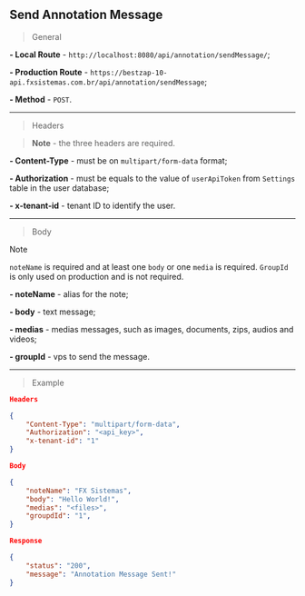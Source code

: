 ## Send Annotation Message

> General

**- Local Route** - `http://localhost:8080/api/annotation/sendMessage/`;

**- Production Route** - `https://bestzap-10-api.fxsistemas.com.br/api/annotation/sendMessage`;

**- Method** - `POST`.

---

> Headers

> **Note** - the three headers are required.

**- Content-Type** - must be on `multipart/form-data` format;

**- Authorization** - must be equals to the value of `userApiToken` from `Settings` table in the user database;

**- x-tenant-id** - tenant ID to identify the user.

---

> Body

> [!NOTE]  
> `noteName` is required and at least one `body` or one `media` is required. `GroupId` is only used on production and is not required.

**- noteName** - alias for the note;

**- body** - text message;

**- medias** - medias messages, such as images, documents, zips, audios and videos;

**- groupId** - vps to send the message.

---

> Example

```json
Headers

{
	"Content-Type": "multipart/form-data",
	"Authorization": "<api_key>",
	"x-tenant-id": "1"
}
```

```json
Body

{
	"noteName": "FX Sistemas",
	"body": "Hello World!",
	"medias": "<files>",
	"groupdId": "1",
}
```

```json
Response

{
	"status": "200",
	"message": "Annotation Message Sent!"
}
```
